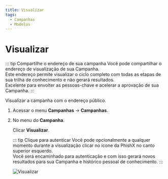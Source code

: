 ```yaml
---
title: Visualizar
tags:
  - Campanhas
  - Modelos
---
```


# Visualizar

::: tip Compartilhe o endereço de sua campanha
Você pode compartilhar o endereço de visualização de sua Campanha.<br>
Este endereço permite visualizar o ciclo completo com todas as etapas de sua trilha de conhecimento e não gerará resultados.<br>
Excelente para envolter as pessoas-chave e acelerar a aprovação de sua Campanha.
:::

Visualizar a campanha com o endereço público.

1. Acessar o menu **Campanhas** -> **Campanhas**.

2. No menu do **Campanha**.

   Clicar **Visualizar**.

   ::: tip Clique para autenticar
   Você pode opcionalmente a qualquer momento durante a visualização clicar no ícone da PhishX no canto superior esquerdo.<br>
   Você será encaminhado para autenticação e com isso gerará novos resultados para sua Campanha e histórico pessoal de conhecimento.
   :::

   ![Visualizar](https://cdn.phishx.io/phishx-docs/images/phishx_campaigns_campaigns_view_01.webp)
